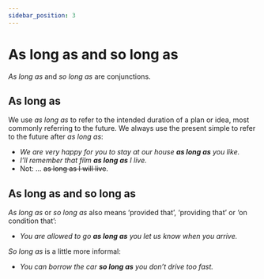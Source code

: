 ```yaml
---
sidebar_position: 3
---
```


# As long as and so long as

*As long as* and *so long as* are conjunctions.

## As long as

We use *as long as* to refer to the intended duration of a plan or idea, most commonly referring to the future. We always use the present simple to refer to the future after *as long as*:

- *We are very happy for you to stay at our house **as long as** you like.*
- *I’ll remember that film **as long as** I live.*
- Not: … ~~as long as I will live~~.

## As long as and so long as

*As long as* or *so long as* also means ‘provided that’, ‘providing that’ or ‘on condition that’:

- *You are allowed to go **as long as** you let us know when you arrive.*

*So long as* is a little more informal:

- *You can borrow the car **so long as** you don’t drive too fast.*
